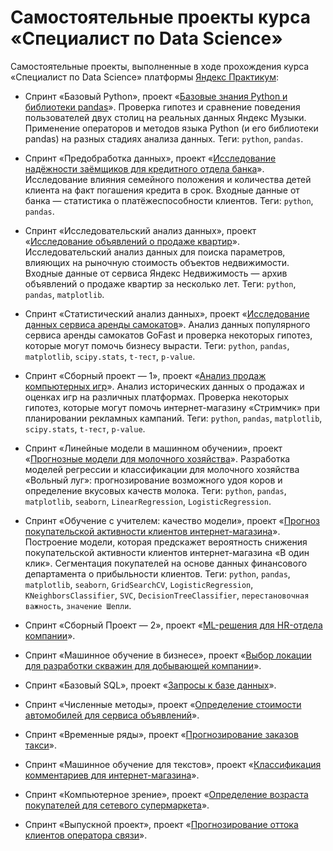 # Самостоятельные проекты курса «Специалист по Data Science»

Самостоятельные проекты, выполненные в ходе прохождения курса «Специалист по Data Science» платформы [Яндекс Практикум](https://practicum.yandex.ru/):

- Спринт «Базовый Python», проект «[Базовые знания Python и библиотеки pandas](./03_basic_python/notebook.ipynb)».
  Проверка гипотез и сравнение поведения пользователей двух столиц на реальных данных Яндекс Музыки. Применение операторов и методов языка Python (и его библиотеки pandas) на разных стадиях анализа данных.
  Теги: `python`, `pandas`.

- Спринт «Предобработка данных», проект «[Исследование надёжности заёмщиков для кредитного отдела банка](./04_data_preprocessing/notebook.ipynb)».
  Исследование влияния семейного положения и количества детей клиента на факт погашения кредита в срок. Входные данные от банка — статистика о платёжеспособности клиентов.
  Теги: `python`, `pandas`.

- Спринт «Исследовательский анализ данных», проект «[Исследование объявлений о продаже квартир](./05_exploratory_data_analysis/notebook.ipynb)».
  Исследовательский анализ данных для поиска параметров, влияющих на рыночную стоимость объектов недвижимости. Входные данные от сервиса Яндекс Недвижимость — архив объявлений о продаже квартир за несколько лет.
  Теги: `python`, `pandas`, `matplotlib`.

- Спринт «Статистический анализ данных», проект «[Исследование данных сервиса аренды самокатов](./06_statistical_data_analysis/notebook.ipynb)».
  Анализ данных популярного сервиса аренды самокатов GoFast и проверка некоторых гипотез, которые могут помочь бизнесу вырасти.
  Теги: `python`, `pandas`, `matplotlib`, `scipy.stats`, `t-тест`, `p-value`.

- Спринт «Сборный проект — 1», проект «[Анализ продаж компьютерных игр](./08_aggregate_project_1/notebook.ipynb)».
  Анализ исторических данных о продажах и оценках игр на различных платформах. Проверка некоторых гипотез, которые могут помочь интернет-магазину «Стримчик» при планировании рекламных кампаний.
  Теги: `python`, `pandas`, `matplotlib`, `scipy.stats`, `t-тест`, `p-value`.

- Спринт «Линейные модели в машинном обучении», проект «[Прогнозные модели для молочного хозяйства](./09_linear_models_in_ml/notebook.ipynb)».
  Разработка моделей регрессии и классификации для молочного хозяйства «Вольный луг»: прогнозирование возможного удоя коров и определение вкусовых качеств молока.
  Теги: `python`, `pandas`, `matplotlib`, `seaborn`, `LinearRegression`, `LogisticRegression`.

- Спринт «Обучение с учителем: качество модели», проект «[Прогноз покупательской активности клиентов интернет-магазина](./10_model_quality/notebook.ipynb)».
  Построение модели, которая предскажет вероятность снижения покупательской активности клиентов интернет-магазина «В один клик». Сегментация покупателей на основе данных финансового департамента о прибыльности клиентов.
  Теги: `python`, `pandas`, `matplotlib`, `seaborn`, `GridSearchCV`, `LogisticRegression`, `KNeighborsClassifier`, `SVC`, `DecisionTreeClassifier`, `перестановочная важность`, `значение Шепли`.

- Спринт «Сборный Проект — 2», проект «[ML-решения для HR-отдела компании](./11_aggregate_project_2/notebook.ipynb)».
- Спринт «Машинное обучение в бизнесе», проект «[Выбор локации для разработки скважин для добывающей компании](./12_ml_in_business/notebook.ipynb)».
- Спринт «Базовый SQL», проект «[Запросы к базе данных](./13_basic_sql/notebook.ipynb)».
- Спринт «Численные методы», проект «[Определение стоимости автомобилей для сервиса объявлений](./16_numerical_methods/notebook.ipynb)».
- Спринт «Временные ряды», проект «[Прогнозирование заказов такси](./17_time_series/notebook.ipynb)».
- Спринт «Машинное обучение для текстов», проект «[Классификация комментариев для интернет-магазина](./18_ml_for_texts/notebook.ipynb)».
- Спринт «Компьютерное зрение», проект «[Определение возраста покупателей для сетевого супермаркета](./19_computer_vision/notebook.ipynb)».
- Спринт «Выпускной проект», проект «[Прогнозирование оттока клиентов оператора связи](./22_senior_project/notebook.ipynb)».

